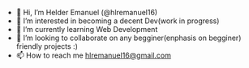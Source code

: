 - 👋 Hi, I’m Helder Emanuel (@hlremanuel16)
- 👀 I’m interested in becoming a decent Dev(work in progress)
- 🌱 I’m currently learning Web Development
- 💞️ I’m looking to collaborate on any begginer(enphasis on begginer) friendly projects :)
- 📫 How to reach me hlremanuel16@gmail.com

<!---
hlremanuel16/hlremanuel16 is a ✨ special ✨ repository because its `README.md` (this file) appears on your GitHub profile.
You can click the Preview link to take a look at your changes.
--->
